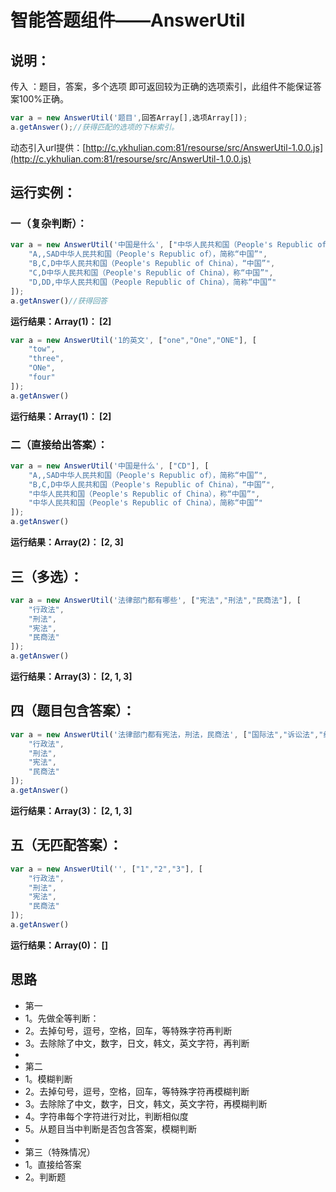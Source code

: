  # 智能答题组件——AnswerUtil


## 说明：
传入 ：题目，答案，多个选项
即可返回较为正确的选项索引，此组件不能保证答案100%正确。

```javascript
var a = new AnswerUtil('题目',回答Array[],选项Array[]);
a.getAnswer();//获得匹配的选项的下标索引。
```
动态引入url提供：[http://c.ykhulian.com:81/resourse/src/AnswerUtil-1.0.0.js](http://c.ykhulian.com:81/resourse/src/AnswerUtil-1.0.0.js)
## 运行实例：
###  一（复杂判断）：
```javascript
var a = new AnswerUtil('中国是什么', ["中华人民共和国（People's Republic of China），简称“中国”"], [
    "A,,SAD中华人民共和国（People's Republic of），简称“中国”",
    "B,C,D中华人民共和国（People's Republic of China），“中国”",
    "C,D中华人民共和国（People's Republic of China），称“中国”",
    "D,DD,中华人民共和国（People Republic of China），简称“中国”"
]);
a.getAnswer()//获得回答
```
__运行结果：Array(1)： [2]__
```javascript
var a = new AnswerUtil('1的英文', ["one","One","ONE"], [
    "tow",
    "three",
    "ONe",
    "four"
]);
a.getAnswer()
```
__运行结果：Array(1)： [2]__

### 二（直接给出答案）：
```javascript
var a = new AnswerUtil('中国是什么', ["CD"], [
    "A,,SAD中华人民共和国（People's Republic of），简称“中国”",
    "B,C,D中华人民共和国（People's Republic of China），“中国”",
    "中华人民共和国（People's Republic of China），称“中国”",
    "中华人民共和国（People's Republic of China），简称“中国”"
]);
a.getAnswer()
```
__运行结果：Array(2)： [2, 3]__

## 三（多选）：
```javascript
var a = new AnswerUtil('法律部门都有哪些', ["宪法","刑法","民商法"], [
    "行政法",
    "刑法",
    "宪法",
    "民商法"
]);
a.getAnswer()
```

__运行结果：Array(3)： [2, 1, 3]__

## 四（题目包含答案）：
```javascript
var a = new AnswerUtil('法律部门都有宪法，刑法，民商法', ["国际法","诉讼法","经济法"], [
    "行政法",
    "刑法",
    "宪法",
    "民商法"
]);
a.getAnswer()
```

__运行结果：Array(3)： [2, 1, 3]__

## 五（无匹配答案）：
```javascript
var a = new AnswerUtil('', ["1","2","3"], [
    "行政法",
    "刑法",
    "宪法",
    "民商法"
]);
a.getAnswer()
```

__运行结果：Array(0)： []__

## 思路

 * 第一
 * 1。先做全等判断：
 * 2。去掉句号，逗号，空格，回车，等特殊字符再判断
 * 3。去除除了中文，数字，日文，韩文，英文字符，再判断
 * 
 * 第二
 * 1。模糊判断
 * 2。去掉句号，逗号，空格，回车，等特殊字符再模糊判断
 * 3。去除除了中文，数字，日文，韩文，英文字符，再模糊判断
 * 4。字符串每个字符进行对比，判断相似度
 * 5。从题目当中判断是否包含答案，模糊判断
 * 
 * 第三（特殊情况）
 * 1。直接给答案
 * 2。判断题
